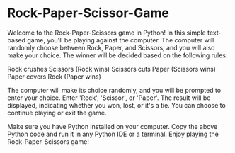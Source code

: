 # Rock-Paper-Scissor-Game

Welcome to the Rock-Paper-Scissors game in Python! 
In this simple text-based game, you'll be playing against the computer. 
The computer will randomly choose between Rock, Paper, and Scissors, and you will also make your choice. 
The winner will be decided based on the following rules:

Rock crushes Scissors (Rock wins)
Scissors cuts Paper (Scissors wins)
Paper covers Rock (Paper wins)

The computer will make its choice randomly, and you will be prompted to enter your choice.
Enter 'Rock', 'Scissor', or 'Paper'.
The result will be displayed, indicating whether you won, lost, or it's a tie.
You can choose to continue playing or exit the game.

Make sure you have Python installed on your computer.
Copy the above Python code and run it in any Python IDE or a terminal.
Enjoy playing the Rock-Paper-Scissors game!
